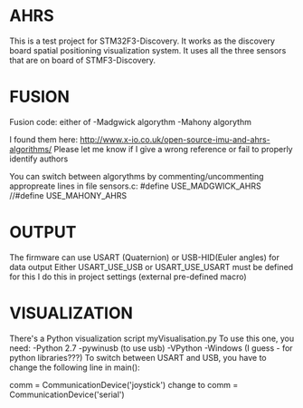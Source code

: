 AHRS
====

This is a test project for STM32F3-Discovery. It works as the discovery board spatial positioning visualization system. It uses all the three sensors that are on board of STMF3-Discovery.

FUSION
======
Fusion code: either of
 -Madgwick algorythm
 -Mahony algorythm

I found them here: http://www.x-io.co.uk/open-source-imu-and-ahrs-algorithms/
Please let me know if I give a wrong reference or fail to properly identify authors

You can switch between algorythms by commenting/uncommenting appropreate lines in file sensors.c:
#define USE_MADGWICK_AHRS
//#define USE_MAHONY_AHRS

OUTPUT
======
The firmware can use USART (Quaternion) or USB-HID(Euler angles) for data output
Either USART_USE_USB or USART_USE_USART must be defined for this
I do this in project settings (external pre-defined macro)

VISUALIZATION
=============
There's a Python visualization script myVisualisation.py
To use this one, you need:
 -Python 2.7
 -pywinusb (to use usb)
 -VPython
 -Windows (I guess - for python libraries???)
To switch between USART and USB, you have to change the following line in main():

comm = CommunicationDevice('joystick')
change to 
comm = CommunicationDevice('serial')
